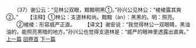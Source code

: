 　　（37）谢公云：“见林公双眼，黯黯明黑①。”孙兴公见林公：“棱棱露其爽②。”
　　【注释】①林公：支道林和尚。黯黯（àn）：黑黑的。明：照亮。
　　②棱棱：形容威严正直。
　　【译文】谢安说：“我觉得林公一双眼睛，黑油油的，能照亮黑暗的地方。”孙兴公也觉得支道林是：“威严的眼神里透露出直爽。”
<br>[上一篇](14_36) [回卷首](14_00) [下一篇](14_38)
